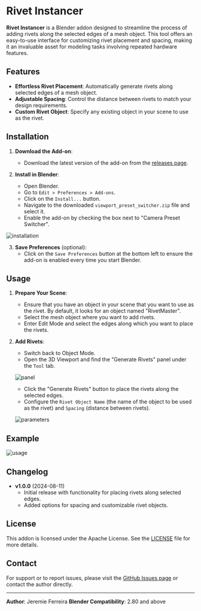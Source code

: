 # Rivet Instancer

**Rivet Instancer** is a Blender addon designed to streamline the process of adding rivets along the selected edges of a mesh object. This tool offers an easy-to-use interface for customizing rivet placement and spacing, making it an invaluable asset for modeling tasks involving repeated hardware features.

## Features

- **Effortless Rivet Placement**: Automatically generate rivets along selected edges of a mesh object.
- **Adjustable Spacing**: Control the distance between rivets to match your design requirements.
- **Custom Rivet Object**: Specify any existing object in your scene to use as the rivet.

## Installation

1. **Download the Add-on**: 
    - Download the latest version of the add-on from the [releases page](https://github.com/jeremie-ferreira/rivet-instancer/releases).

2. **Install in Blender**:
    - Open Blender.
    - Go to `Edit > Preferences > Add-ons`.
    - Click on the `Install...` button.
    - Navigate to the downloaded `viewport_preset_switcher.zip` file and select it.
    - Enable the add-on by checking the box next to "Camera Preset Switcher".

![installation](https://github.com/user-attachments/assets/65074eb4-0bef-4601-85fe-3fb65b279a70)

3. **Save Preferences** (optional):
    - Click on the `Save Preferences` button at the bottom left to ensure the add-on is enabled every time you start Blender.

## Usage

1. **Prepare Your Scene**:
   - Ensure that you have an object in your scene that you want to use as the rivet. By default, it looks for an object named "RivetMaster".
   - Select the mesh object where you want to add rivets.
   - Enter Edit Mode and select the edges along which you want to place the rivets.

2. **Add Rivets**:
   - Switch back to Object Mode.
   - Open the 3D Viewport and find the "Generate Rivets" panel under the `Tool` tab.

    ![panel](https://github.com/user-attachments/assets/a0c4274b-40c5-44da-bbb4-490b49be36fd)

   - Click the "Generate Rivets" button to place the rivets along the selected edges.
   - Configure the `Rivet Object Name` (the name of the object to be used as the rivet) and `Spacing` (distance between rivets).

    ![parameters](https://github.com/user-attachments/assets/210bcd4f-2518-4246-b4a0-e7ce8f105f2f)


## Example

![usage](https://github.com/user-attachments/assets/2a18336d-5085-4fc1-a155-a9d8b1bfaa8e)

## Changelog

- **v1.0.0** (2024-08-11)
  - Initial release with functionality for placing rivets along selected edges.
  - Added options for spacing and customizable rivet objects.

## License

This addon is licensed under the Apache License. See the [LICENSE](./LICENSE) file for more details.

## Contact

For support or to report issues, please visit the [GitHub Issues page](https://github.com/jeremie-ferreira/rivet-instancer) or contact the author directly.

---

**Author**: Jeremie Ferreira
**Blender Compatibility**: 2.80 and above
